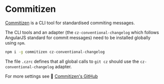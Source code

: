 # Commitizen

[Commitizen](https://commitizen-tools.github.io/) is a CLI tool for standardised commiting messages.

The CLI tools and an adapter (the `cz-conventional-changelog` which follows AngularJS standard for commit messages) need to be installed globally 
using `npm`.

```bash
npm i -g commitizen cz-conventional-changelog
```

The file `.czrc` defines that all global calls to `git cz` should use the `cz-conventional-changelog` adapter.

For more settings see :link: [Commitizen's GitHub](https://github.com/commitizen/cz-cli)
